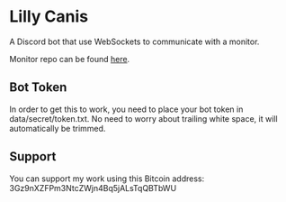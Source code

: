 # Lilly Canis

A Discord bot that use WebSockets to communicate with a monitor.

Monitor repo can be found [here](https://github.com/SquishyPandaDev/discord-monitor).

## Bot Token

In order to get this to work, you need to place your bot token in
data/secret/token.txt. No need to worry about trailing white space, it will
automatically be trimmed.

## Support

You can support my work using this Bitcoin address: <br/>
3Gz9nXZFPm3NtcZWjn4Bq5jALsTqQBTbWU

